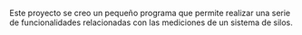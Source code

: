 Este proyecto se creo un pequeño programa que permite realizar una serie de funcionalidades relacionadas con las mediciones de un sistema de silos.
